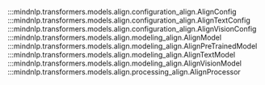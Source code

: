 :::mindnlp.transformers.models.align.configuration_align.AlignConfig
:::mindnlp.transformers.models.align.configuration_align.AlignTextConfig
:::mindnlp.transformers.models.align.configuration_align.AlignVisionConfig
:::mindnlp.transformers.models.align.modeling_align.AlignModel
:::mindnlp.transformers.models.align.modeling_align.AlignPreTrainedModel
:::mindnlp.transformers.models.align.modeling_align.AlignTextModel
:::mindnlp.transformers.models.align.modeling_align.AlignVisionModel
:::mindnlp.transformers.models.align.processing_align.AlignProcessor